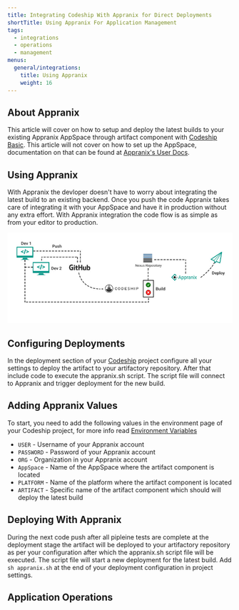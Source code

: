 ```yaml
---
title: Integrating Codeship With Appranix for Direct Deployments
shortTitle: Using Appranix For Application Management
tags:
  - integrations
  - operations
  - management
menus:
  general/integrations:
    title: Using Appranix
    weight: 16
---
```


## About Appranix

This article will cover on how to setup and deploy the latest builds to your existing Appranix AppSpace through artifact component with [Codeship Basic](https://codeship.com/features/basic). This article will not cover on how to set up the AppSpace, documentation on that can be found at [Appranix's User Docs](https://app.appranix.net/docs/).

## Using Appranix

With Appranix the devloper doesn't have to worry about integrating the latest build to an existing backend.
Once you push the code Appranix takes care of integrating it with your AppSpace and have it in production without any extra effort. With Appranix integration the code flow is as simple as from your editor to production.

![Appranix DevOps Flow](https://github.com/RushinthJohn/documentation/blob/appranix/images/integrations/appranix-code-flow.jpg)

## Configuring Deployments

In the deployment section of your [Codeship](https://codeship.com/) project configure all your settings to deploy the artifact to your artifactory repository.
After that include code to execute the appranix.sh script.
The script file will connect to Appranix and trigger deployment for the new build.

## Adding Appranix Values

To start, you need to add the following values in the environment page of your Codeship project, for more info read [Environment Variables](https://documentation.codeship.com/basic/builds-and-configuration/set-environment-variables/)

- `USER` - Username of your Appranix account
- `PASSWORD` - Password of your Appranix account
- `ORG` - Organization in your Appranix account
- `AppSpace` - Name of the AppSpace where the artifact component is located
- `PLATFORM` - Name of the platform where the artifact component is located
- `ARTIFACT` - Specific name of the artifact component which should will deploy the latest build

## Deploying With Appranix

During the next code push after all pipleine tests are complete at the deployment stage the artifact will be deployed to your artifactory repository as per your configuration after which the appranix.sh script file will be executed. The script file will start a new deployment for the latest build.
Add `sh appranix.sh` at the end of your deployment configuration in project settings.

## Application Operations
